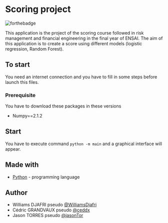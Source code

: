 # Scoring project

![forthebadge](https://img.shields.io/badge/Build%20by-%20ENSAIEN-blue?style=for-the-badge)


This application is the project of the scoring course followed in risk management and financial engineering in the final year of ENSAI. The aim of this application is to create a score  using different models (logistic regression, Random Forest).

## To start

You need an internet connection and you have to fill in some steps before launch this files.
### Prerequisite 

You have to download these packages in these versions
- Numpy==2.1.2


## Start

You have to execute command ``python -m main`` and a graphical interface will appear.

## Made with

* [Python](https://www.python.org/) - programming language

## Author
* Williams DJAFRI pseudo [@WilliamsDjafri](https://github.com/WilliamsDjafri)
* Cédric GRANDVAUX pseudo [@ceddx](https://github.com/ceddx)
* Jason TORRES pseudo [@jasonTor](https://github.com/jasonTor)
